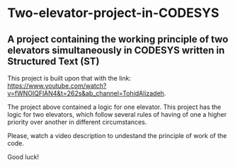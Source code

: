 # Two-elevator-project-in-CODESYS
## A project containing the working principle of two elevators simultaneously in CODESYS written  in Structured Text (ST)

This project is built upon that with the link: https://www.youtube.com/watch?v=fWNOlQFlAN4&t=262s&ab_channel=TohidAlizadeh. 

The project above contained a logic for one elevator. This project has the logic for two elevators, which follow several rules of having of one a higher priority over another in different circumstances.

Please, watch a video description to undestand the principle of work of the code.

Good luck!
